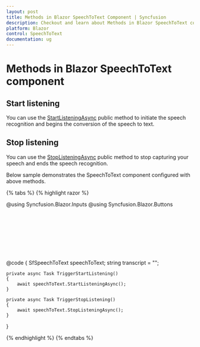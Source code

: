 ```yaml
---
layout: post
title: Methods in Blazor SpeechToText Component | Syncfusion
description: Checkout and learn about Methods in Blazor SpeechToText component in Blazor Server App and Blazor WebAssembly App.
platform: Blazor
control: SpeechToText
documentation: ug
---
```


# Methods in Blazor SpeechToText component

## Start listening

You can use the [StartListeningAsync](https://help.syncfusion.com/cr/blazor/Syncfusion.Blazor.Inputs.SfSpeechToText.html#Syncfusion_Blazor_Inputs_SfSpeechToText_StartListeningAsync) public method to initiate the speech recognition and begins the conversion of the speech to text.

## Stop listening

You can use the [StopListeningAsync](https://help.syncfusion.com/cr/blazor/Syncfusion.Blazor.Inputs.SfSpeechToText.html#Syncfusion_Blazor_Inputs_SfSpeechToText_StopListeningAsync) public method to stop capturing your speech and ends the speech recognition.

Below sample demonstrates the SpeechToText component configured with above methods.

{% tabs %}
{% highlight razor %}

@using Syncfusion.Blazor.Inputs
@using Syncfusion.Blazor.Buttons

<div class="speechtext-container">
    <div class="actions">
        <SfButton Content="Start Listening" OnClick="TriggerStartListening"></SfButton>
        <SfButton Content="Stop Listening" OnClick="TriggerStopListening"></SfButton>
    </div>
    <SfSpeechToText @ref="@speechToText" @bind-Transcript="@transcript"> </SfSpeechToText>
    <SfTextArea RowCount="5" ColumnCount="50" @bind-Value="@transcript" ResizeMode="Resize.None" Placeholder="Transcribed text will be shown here..."></SfTextArea>
</div>

@code {
    SfSpeechToText speechToText;
    string transcript = "";

    private async Task TriggerStartListening()
    {
        await speechToText.StartListeningAsync();
    }

    private async Task TriggerStopListening()
    {
        await speechToText.StopListeningAsync();
    }

}

<style>
    .speechtext-container {
        margin: 50px auto;
        gap: 20px;
        display: flex;
        flex-direction: column;
        align-items: center;
    }
</style>

{% endhighlight %}
{% endtabs %}